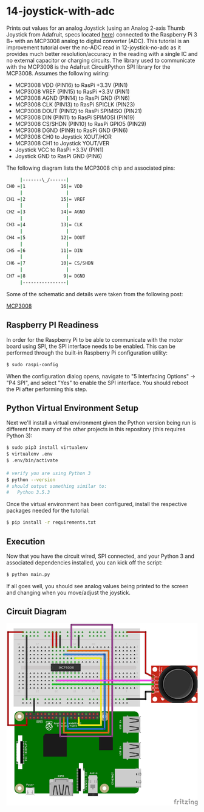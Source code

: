 # 14-joystick-with-adc

Prints out values for an analog Joystick (using an Analog 2-axis Thumb Joystick from Adafruit, specs
located [here](http://adafru.it/512)) connected to the Raspberry Pi 3 B+ with an MCP3008 analog to
digital converter (ADC). This tutorial is an improvement tutorial over the no-ADC read in 12-joystick-no-adc
as it provides much better resolution/accuracy in the reading with a single IC and no external capacitor
or charging circuits. The library used to communicate with the MCP3008 is the Adafruit CircuitPython SPI
library for the MCP3008. Assumes the following wiring:

- MCP3008 VDD (PIN16) to RasPi +3.3V (PIN1)
- MCP3008 VREF (PIN15) to RasPi +3.3V (PIN1)
- MCP3008 AGND (PIN14) to RasPi GND (PIN6)
- MCP3008 CLK (PIN13) to RasPi SPICLK (PIN23)
- MCP3008 DOUT (PIN12) to RasPi SPIMISO (PIN21)
- MCP3008 DIN (PIN11) to RasPi SPIMOSI (PIN19)
- MCP3008 CS/SHDN (PIN10) to RasPi GPIO5 (PIN29)
- MCP3008 DGND (PIN9) to RasPi GND (PIN6)
- MCP3008 CH0 to Joystick XOUT/HOR
- MCP3008 CH1 to Joystick YOUT/VER
- Joystick VCC to RasPi +3.3V (PIN1)
- Joystick GND to RasPi GND (PIN6)

The following diagram lists the MCP3008 chip and associated pins:

```bash
     |-------\_/------|
CH0 =|1             16|= VDD
     |                |
CH1 =|2             15|= VREF
     |                |
CH2 =|3             14|= AGND
     |                |
CH3 =|4             13|= CLK
     |                |
CH4 =|5             12|= DOUT
     |                |
CH5 =|6             11|= DIN
     |                |
CH6 =|7             10|= CS/SHDN
     |                |
CH7 =|8              9|= DGND
     |----------------|
```

Some of the schematic and details were taken from the following post:

[MCP3008](https://learn.adafruit.com/mcp3008-spi-adc/python-circuitpython)

## Raspberry PI Readiness

In order for the Raspberry Pi to be able to communicate with the motor board using SPI, the SPI interface
needs to be enabled. This can be performed through the built-in Raspberry Pi configuration utility:

```bash
$ sudo raspi-config
```

When the configuration dialog opens, navigate to "5 Interfacing Options" -> "P4 SPI", and select "Yes"
to enable the SPI interface. You should reboot the Pi after performing this step.

## Python Virtual Environment Setup

Next we'll install a virtual environment given the Python version being run is different than many of the
other projects in this repository (this requires Python 3):

```bash
$ sudo pip3 install virtualenv
$ virtualenv .env
$ .env/bin/activate

# verify you are using Python 3
$ python --version
# should output something similar to:
#   Python 3.5.3
```

Once the virtual environment has been configured, install the respective packages needed
for the tutorial:

```bash
$ pip install -r requirements.txt
```

## Execution

Now that you have the circuit wired, SPI connected, and your Python 3 and associated dependencies installed,
you can kick off the script:

```bash
$ python main.py
```

If all goes well, you should see analog values being printed to the screen and changing when you move/adjust
the joystick.

## Circuit Diagram

![Circuit](img/joystick-with-adc.png "Circuit")
